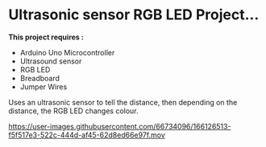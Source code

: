 # Ultrasonic sensor RGB LED Project...

**This project requires :**
- Arduino Uno Microcontroller
- Ultrasound sensor
- RGB LED
- Breadboard
- Jumper Wires

Uses an ultrasonic sensor to tell the distance, then depending on the distance, the RGB LED changes colour.

https://user-images.githubusercontent.com/66734096/166126513-f5f517e3-522c-444d-af45-62d8ed66e97f.mov
